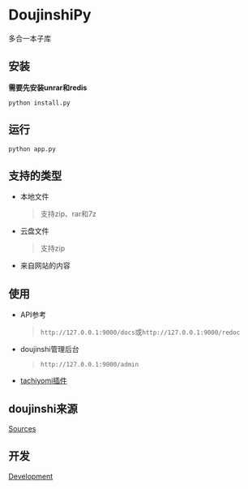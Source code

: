 # DoujinshiPy

多合一本子库

## 安装

**需要先安装unrar和redis**

```shell
python install.py
```

## 运行

```shell
python app.py
```

## 支持的类型

* 本地文件
  >支持zip、rar和7z
* 云盘文件
  >支持zip
* 来自网站的内容

## 使用

* API参考
  >`http://127.0.0.1:9000/docs`或`http://127.0.0.1:9000/redoc`
* doujinshi管理后台
  >`http://127.0.0.1:9000/admin`
* [tachiyomi插件](https://github.com/Ftbom/tachiyomi_doujinshione_code)

## doujinshi来源

[Sources](SOURCES.md)

## 开发

[Development](DEVELOPMENT.md)
